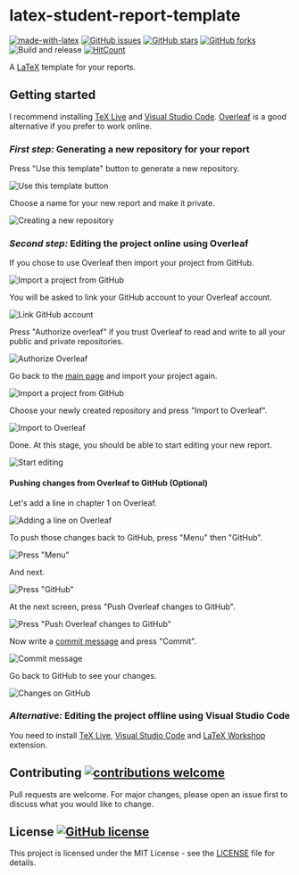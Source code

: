 # latex-student-report-template

[![made-with-latex](https://img.shields.io/badge/Made%20with-LaTeX-1f425f.svg)](https://www.latex-project.org)
[![GitHub
issues](https://img.shields.io/github/issues/u-tunis-el-manar/latex-student-report-template)](https://github.com/u-tunis-el-manar/latex-student-report-template/issues)
[![GitHub
stars](https://img.shields.io/github/stars/u-tunis-el-manar/latex-student-report-template)](https://github.com/u-tunis-el-manar/latex-student-report-template/stargazers)
[![GitHub
forks](https://img.shields.io/github/forks/u-tunis-el-manar/latex-student-report-template)](https://github.com/u-tunis-el-manar/latex-student-report-template/network)
![Build and
release](https://github.com/u-tunis-el-manar/latex-student-report-template/workflows/Build%20and%20release/badge.svg)
[![HitCount](http://hits.dwyl.com/u-tunis-el-manar/latex-student-report-template.svg)](http://hits.dwyl.com/u-tunis-el-manar/latex-student-report-template)

A [LaTeX](https://www.latex-project.org) template for your reports.

## Getting started

I recommend installing [TeX Live](https://www.tug.org/texlive) and [Visual
Studio Code](https://code.visualstudio.com).
[Overleaf](https://www.overleaf.com) is a good alternative if you prefer to work
online.

### *First step:* Generating a new repository for your report

Press "Use this template" button to generate a new repository.

![Use this template button](readme/use-this-template.png)

Choose a name for your new report and make it private.

![Creating a new repository](readme/new-repository.png)

### *Second step:* Editing the project online using Overleaf

If you chose to use Overleaf then import your project from GitHub.

![Import a project from GitHub](readme/overleaf-import-github.png)

You will be asked to link your GitHub account to your Overleaf account.

![Link GitHub account](readme/overleaf-link-github.png)

Press "Authorize overleaf" if you trust Overleaf to read and write to all your
public and private repositories.

![Authorize Overleaf](readme/authorize-overleaf.png)

Go back to the [main page](https://www.overleaf.com) and import your project
again.

![Import a project from GitHub](readme/overleaf-import-github.png)

Choose your newly created repository and press "Import to Overleaf".

![Import to Overleaf](readme/import-to-overleaf.png)

Done. At this stage, you should be able to start editing your new report.

![Start editing](readme/start-editing.png)

#### Pushing changes from Overleaf to GitHub (Optional)

Let's add a line in chapter 1 on Overleaf.

![Adding a line on Overleaf](readme/change-on-overleaf.png)

To push those changes back to GitHub, press "Menu" then "GitHub".

![Press "Menu"](readme/press-menu.png)

And next.

![Press "GitHub"](readme/press-github.png)

At the next screen, press "Push Overleaf changes to GitHub".

![Press "Push Overleaf changes to GitHub"](readme/github-sync.png)

Now write a [commit message](https://chris.beams.io/posts/git-commit) and press
"Commit".

![Commit message](readme/commit-message.png)

Go back to GitHub to see your changes.

![Changes on GitHub](readme/changes-on-github.png)

### *Alternative:* Editing the project offline using Visual Studio Code

You need to install [TeX Live](https://www.tug.org/texlive), [Visual Studio
Code](https://code.visualstudio.com) and [LaTeX
Workshop](https://marketplace.visualstudio.com/items?itemName=James-Yu.latex-workshop)
extension.

## Contributing [![contributions welcome](https://img.shields.io/badge/contributions-welcome-brightgreen.svg)](https://github.com/u-tunis-el-manar/latex-student-report-template/issues)

Pull requests are welcome. For major changes, please open an issue first to
discuss what you would like to change.

## License [![GitHub license](https://img.shields.io/github/license/u-tunis-el-manar/latex-student-report-template)](https://github.com/u-tunis-el-manar/latex-student-report-template/blob/master/LICENSE)

This project is licensed under the MIT License - see the [LICENSE](LICENSE) file
for details.
